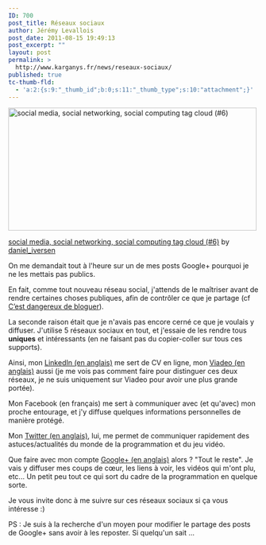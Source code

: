 ```yaml
---
ID: 700
post_title: Réseaux sociaux
author: Jérémy Levallois
post_date: 2011-08-15 19:49:13
post_excerpt: ""
layout: post
permalink: >
  http://www.karganys.fr/news/reseaux-sociaux/
published: true
tc-thumb-fld:
  - 'a:2:{s:9:"_thumb_id";b:0;s:11:"_thumb_type";s:10:"attachment";}'
---
```

<div class="wp-caption alignnone" style="width: 510px;"><a href="http://www.flickr.com/photos/29148810@N05/5440727436/"><img src="http://farm6.static.flickr.com/5214/5440727436_8a77a0e31d.jpg" title="social media, social networking, social computing tag cloud (#6)" alt="social media, social networking, social computing tag cloud (#6)" width="500" height="247" /></a><p class="wp-caption-text"><a href="http://www.flickr.com/photos/29148810@N05/5440727436/">social media, social networking, social computing tag cloud (#6)</a> by <a href="http://www.flickr.com/photos/29148810@N05/">daniel_iversen</a></p></div>


On me demandait tout à l'heure sur un de mes posts Google+ pourquoi je ne les mettais pas publics.

En fait, comme tout nouveau réseau social, j'attends de le maîtriser avant de rendre certaines choses publiques, afin de contrôler ce que je partage (cf <a href="http://www.karganys.fr/news/c-est-dangereux-de-bloguer/" title="C’est dangereux de bloguer">C’est dangereux de bloguer</a>).

La seconde raison était que je n'avais pas encore cerné ce que je voulais y diffuser. J'utilise 5 réseaux sociaux en tout, et j'essaie de les rendre tous <strong>uniques</strong> et intéressants (en ne faisant pas du copier-coller sur tous ces supports).

Ainsi, mon <a href="http://fr.linkedin.com/in/jeremylevallois/en" title="LinkedIn">LinkedIn (en anglais)</a> me sert de CV en ligne, mon <a href="http://www.viadeo.com/en/profile/jeremy.levallois" title="Viadeo">Viadeo (en anglais)</a> aussi (je me vois pas comment faire pour distinguer ces deux réseaux, je ne suis uniquement sur Viadeo pour avoir une plus grande portée).

Mon Facebook (en français) me sert à communiquer avec (et qu'avec) mon proche entourage, et j'y diffuse quelques informations personnelles de manière protégé.

Mon <a href="https://twitter.com/Karganys" title="Twitter">Twitter (en anglais)</a>, lui, me permet de communiquer rapidement des astuces/actualités du monde de la programmation et du jeu vidéo.

Que faire avec mon compte <a href="https://plus.google.com/103932256336927257694" title="Google+">Google+ (en anglais)</a> alors ? "Tout le reste".
Je vais y diffuser mes coups de cœur, les liens à voir, les vidéos qui m'ont plu, etc... Un petit peu tout ce qui sort du cadre de la programmation en quelque sorte.

Je vous invite donc à me suivre sur ces réseaux sociaux si ça vous intéresse :)

PS : Je suis à la recherche d'un moyen pour modifier le partage des posts de Google+ sans avoir à les reposter. Si quelqu'un sait ...